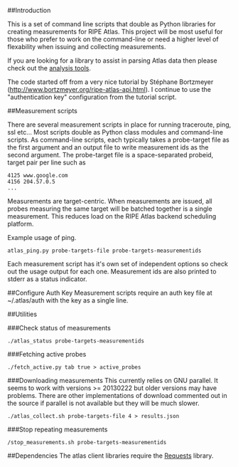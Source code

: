 ##Introduction

This is a set of command line scripts that double as Python libraries for creating measurements for RIPE Atlas. This project will be most useful for those who prefer to work on the command-line or need a higher level of flexability when issuing and collecting measurements.

If you are looking for a library to assist in parsing Atlas data then please check out the [analysis tools](https://github.com/RIPE-Atlas-Community/ripe-atlas-community-contrib).

The code started off from a very nice tutorial by Stéphane Bortzmeyer (http://www.bortzmeyer.org/ripe-atlas-api.html). I continue to use the "authentication key" configuration from the tutorial script.

##Measurement scripts

There are several measurement scripts in place for running traceroute, ping, ssl etc... Most scripts double as Python class modules and command-line scripts. As command-line scripts, each typically takes a probe-target file as the first argument and an output file to write measurement ids as the second argument. The probe-target file is a space-separated probeid, target pair per line such as
```
4125 www.google.com
4156 204.57.0.5
...
```
Measurements are target-centric. When measurements are issued, all probes measuring the same target will be batched together is a single measurement. This reduces load on the RIPE Atlas backend scheduling platform.


Example usage of ping.
```
atlas_ping.py probe-targets-file probe-targets-measurementids
```

Each measurement script has it's own set of independent options so check out the usage output for each one. Measurement ids are also printed to stderr as a status indicator.


##Configure Auth Key
Measurement scripts require an auth key file at ~/.atlas/auth with the key as a single line. 

##Utilities

###Check status of measurements
```
./atlas_status probe-targets-measurementids
```

###Fetching active probes
```
./fetch_active.py tab true > active_probes
```

###Downloading measurements
This currently relies on GNU parallel. It seems to work with versions >= 20130222 but older versions may have problems. There are other implementations of download commented out in the source if parallel is not available but they will be much slower.

```
./atlas_collect.sh probe-targets-file 4 > results.json 
```

###Stop repeating measurements
```
/stop_measurements.sh probe-targets-measurementids
```

##Dependencies
The atlas client libraries require the [Requests](http://docs.python-requests.org/en/latest) library.
